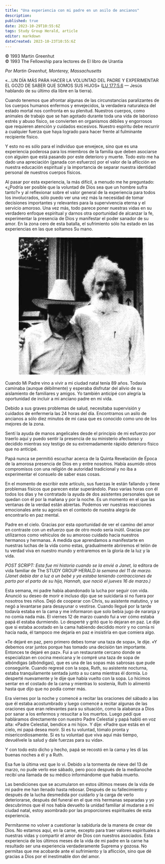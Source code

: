 ```yaml
---
title: "Una experiencia con mi padre en un asilo de ancianos"
description: 
published: true
date: 2023-10-29T10:55:6Z
tags: Study Group Herald, article
editor: markdown
dateCreated: 2023-10-23T10:55:6Z
---
```


<p class="v-card v-sheet theme--light grey lighten-3 px-2">© 1993 Martin Greenhut<br>© 1993 The Fellowship para lectores de El libro de Urantia</p>


_Por Martin Greenhut, Monterey, Massachusetts_

«...UN DÍA MÁS PARA HACER LA VOLUNTAD DEL PADRE Y EXPERIMENTAR EL GOZO DE SABER QUE SOMOS SUS HIJOS» (<a id="a15_102"></a>[LU 177:5.6](/es/The_Urantia_Book/177#p5_6) — Jesús hablando de su último día libre en la tierra).

Cuando tenemos que afrontar algunas de las circunstancias paralizantes de los cuerpos humanos enfermos y envejecidos, la verdadera naturaleza del estado mortal nos confronta en su plenitud. Nuestros cuerpos, como animales de trabajo que se han agotado durante toda una vida de laborioso estrés y abuso físico, se convierten en organismos débiles y engorrosos que requieren atención y cuidados excesivos. Nuestro espíritu debe recurrir a cualquier fuerza que haya logrado para hacer frente al fulminante recipiente físico.

Y esto no es sólo para el individuo que envejece, sino que es una experiencia poderosa para los miembros de la familia que deben asociarse con alguien que está pasando por este deterioro y muerte. Todo esto me ha dado una apreciación (ganada con esfuerzo) por el valor de la aflicción en nuestra educación espiritual y la importancia de separar nuestra identidad personal de nuestros cuerpos físicos.

Al pasar por esta experiencia, la más difícil, a menudo me he preguntado: «¿Podría ser posible que la voluntad de Dios sea que un hombre sufra tanto?» y al reflexionar sobre el valor general de la experiencia para todos los involucrados, sólo puedo ver una vez más la necesidad de tomar decisiones importantes y relevantes para la supervivencia eterna y el servicio amoroso. Una vez más, todo parece poner nuestras vidas en su verdadero enfoque espiritual y darnos otra oportunidad de alcanzar la fe, experimentar la presencia de Dios y manifestar el poder sanador de su amor. En la zona cero de esta batalla, el sufrimiento sólo ha estado en las experiencias en las que soltamos Su mano.

<figure id="Figure_1" class="image urantiapedia image-style-align-right">
<img src="/image/article/Study_Group_Herald/Martin_Greenhut.jpg">
</figure>

Cuando Mi Padre vino a vivir a mi ciudad natal tenía 89 años. Todavía caminaba (aunque débilmente) y esperaba disfrutar del alivio de su aislamiento de familiares y amigos. Yo también anticipé con alegría la oportunidad de incluir a mi anciano padre en mi vida.

Debido a sus graves problemas de salud, necesitaba supervisión y cuidados de enfermería las 24 horas del día. Encontramos un asilo de ancianos a sólo diez minutos de mi casa que es conocido como uno de los mejores de la zona.

Sentí la ayuda de manos angelicales desde el principio de mi esfuerzo por traerlo aquí y puedo sentir la presencia de su ministerio afectuoso y decidido mientras soy testigo de su extremadamente rápido deterioro físico que no anticipé.

Papá nunca se permitió escuchar acerca de la Quinta Revelación de Época de la amorosa presencia de Dios en y entre nosotros. Había asumido otros compromisos con una religión de autoridad tradicional y no iba a experimentar el consuelo de saber esas cosas.

En el momento de escribir este artículo, sus fuerzas le están fallando y tiene problemas físicos que parecen estar superándolo. Paso varias horas con él todos los días y he contratado la ayuda de dos asistentes personales que se quedan con él por la mañana y por la noche. Es un momento en el que las ventanas de la verdad están abiertas. Podemos ver nuestras reacciones emocionales ante su agonía en el contexto de nuestra alegría de encontrarlo en paz mental.

Padre en el cielo. Gracias por esta oportunidad de ver el camino del amor en contraste con un esfuerzo que de otro modo sería inútil. Gracias por utilizarnos como vehículos de su amoroso cuidado hacia nuestros hermanos y hermanas. A medida que aprendamos a manifestarte en nuestras luchas de la vida como estas, gradualmente abriremos el telón de tu verdad viva en nuestro mundo y entraremos en la gloria de la luz y la vida.

_POST SCRIPT: Esta fue mi historia cuando se la envié a Janet, la_ editora de vida familiar de The STUDY GROUP HERALD _la semana del 11 de marzo. (Janet debía dar a luz a un bebé y ya estaba teniendo contracciones de parto por el parto de su hija, Hannah, que nació el jueves 16 de marzo.)_

Esta semana, mi padre había abandonado la lucha por seguir con vida. Anunció su deseo de morir e incluso dijo que se suicidaría si no fuera por nosotros tres niños. Dejó de cooperar con Chris, su asistente matutino, y se negó a levantarse para desayunar o vestirse. Cuando llegué por la tarde todavía estaba en la cama y me informaron que solo bebía jugo de naranja y no comía nada más. El viernes 12 de marzo cuando fui a ver cómo estaba papá él estaba durmiendo. Lo desperté y gritó que lo dejaran en paz. Le dije que si estaba acostado en la cama habiendo decidido morir y no comía ni hacía nada, él tampoco me dejaría en paz e insistiría en que comiera algo.

«Te dejaré en paz, pero primero debes tomar una taza de sopa», le dije. «Y debemos orar juntos porque has tomado una decisión tan importante. Entonces te dejaré en paz». Fui a un restaurante cercano donde se especializan en cocina mexicana y le compré una taza de sopa de albóndigas (albóndigas), que es una de las sopas más sabrosas que pude conseguirle. Cuando regresé con la sopa, Ruth, su asistente nocturna, estaba tranquilamente sentada junto a su cama mientras él dormía. Lo desperté nuevamente y le dije que había vuelto con la sopa. Lo hicimos sentar en el costado de la cama y mientras lo sostenía, Ruth lo alimentó hasta que dijo que no podía comer más.

Era viernes por la noche y comencé a recitar las oraciones del sábado a las que él estaba acostumbrado y luego comencé a recitar algunas de las oraciones que eran relevantes para su situación, como la alabanza a Dios por sanar a los enfermos y resucitar a los muertos. Luego pedí que habláramos directamente con nuestro Padre Celestial y papá habló en voz alta: «Padre Celestial, bendice a mi hijo». Y dije: «Padre que estás en el cielo, mi papá desea morir. Si es tu voluntad, tómalo pronta y misericordiosamente. Si es tu voluntad que viva aquí más tiempo, devuélvele la salud y dale fuerzas para su vida».

Y con todo esto dicho y hecho, papá se recostó en la cama y les di las buenas noches a él y a Ruth.

Esa fue la última vez que lo vi. Debido a la tormenta de nieve del 13 de marzo, no pude verlo ese sábado, pero poco después de la medianoche recibí una llamada de su médico informándome que había muerto.

Las bendiciones que se acumularon en estos últimos meses de la vida de mi padre me han llenado hasta rebosar. Después de su fallecimiento y después de la lucha desmedida por cuidarlo y la carga de verlo deteriorarse, después del funeral en el que mis hermanas separadas y yo descubrimos que él nos había devuelto la unidad familiar al mudarse a mi ciudad natal, estoy asombrado por las proporciones espirituales de esta experiencia.

Permítanme no volver a cuestionar la sabiduría de la manera de crear de Dios. No estamos aquí, en la carne, excepto para traer valores espirituales a nuestras vidas y compartir el amor de Dios con nuestros asociados. Esta experiencia de los últimos meses de la vida de mi padre en la carne ha resultado ser una experiencia verdaderamente Suprema y gozosa. No permitas que me acobarde ante el sufrimiento y la aflicción, sino que dé gracias a Dios por el inestimable don del amor.

<br style="clear:both;"/>

